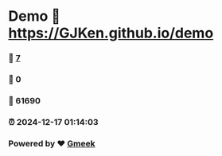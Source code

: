 # Demo :link: https://GJKen.github.io/demo 
### :page_facing_up: [7](https://GJKen.github.io/demo/tag.html) 
### :speech_balloon: 0 
### :hibiscus: 61690 
### :alarm_clock: 2024-12-17 01:14:03 
### Powered by :heart: [Gmeek](https://github.com/Meekdai/Gmeek)
